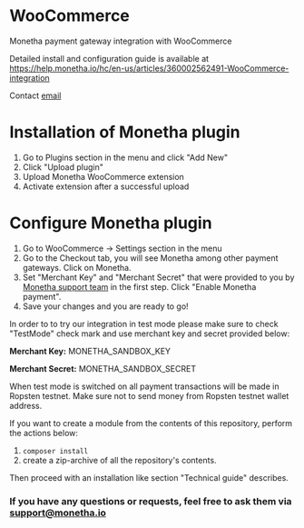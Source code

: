 # WooCommerce
Monetha payment gateway integration with WooCommerce

Detailed install and configuration guide is available at https://help.monetha.io/hc/en-us/articles/360002562491-WooCommerce-integration

Contact [email](team@monetha.io)


# Installation of Monetha plugin
1. Go to Plugins section in the menu and click "Add New"
2. Click "Upload plugin"
3. Upload Monetha WooCommerce extension
4. Activate extension after a successful upload

# Configure Monetha plugin
1. Go to WooCommerce -> Settings section in the menu
2. Go to the Checkout tab, you will see Monetha among other payment gateways. Click on Monetha.
3. Set "Merchant Key" and "Merchant Secret" that were provided to you by [Monetha support team](mailto:support@monetha.io) in the first step. Click "Enable Monetha payment".
4. Save your changes and you are ready to go!

In order to to try our integration in test mode please make sure to check "TestMode" check mark and use merchant key and secret provided below:

**Merchant Key:** MONETHA_SANDBOX_KEY

**Merchant Secret:** MONETHA_SANDBOX_SECRET

When test mode is switched on all payment transactions will be made in Ropsten testnet. Make sure not to send money from Ropsten testnet wallet address.

If you want to create a module from the contents of this repository, perform the actions below:

1. `composer install`
2. create a zip-archive of all the repository's contents.

Then proceed with an installation like section "Technical guide" describes. 

### If you have any questions or requests, feel free to ask them via support@monetha.io